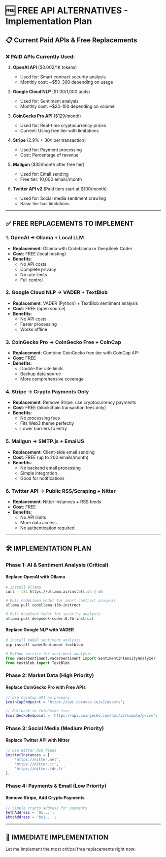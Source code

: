 # 🆓 **FREE API ALTERNATIVES - Implementation Plan**

## 📋 **Current Paid APIs & Free Replacements**

### **❌ PAID APIs Currently Used:**

1. **OpenAI API** ($0.002/1K tokens)
   - Used for: Smart contract security analysis
   - Monthly cost: ~$50-300 depending on usage

2. **Google Cloud NLP** ($1.00/1,000 units)
   - Used for: Sentiment analysis
   - Monthly cost: ~$20-100 depending on volume

3. **CoinGecko Pro API** ($129/month)
   - Used for: Real-time cryptocurrency prices
   - Current: Using free tier with limitations

4. **Stripe** (2.9% + 30¢ per transaction)
   - Used for: Payment processing
   - Cost: Percentage of revenue

5. **Mailgun** ($35/month after free tier)
   - Used for: Email sending
   - Free tier: 10,000 emails/month

6. **Twitter API v2** (Paid tiers start at $100/month)
   - Used for: Social media sentiment crawling
   - Basic tier has limitations

---

## ✅ **FREE REPLACEMENTS TO IMPLEMENT**

### **1. OpenAI → Ollama + Local LLM**
- **Replacement**: Ollama with CodeLlama or DeepSeek Coder
- **Cost**: FREE (local hosting)
- **Benefits**: 
  - No API costs
  - Complete privacy
  - No rate limits
  - Full control

### **2. Google Cloud NLP → VADER + TextBlob**
- **Replacement**: VADER (Python) + TextBlob sentiment analysis
- **Cost**: FREE (open source)
- **Benefits**:
  - No API costs
  - Faster processing
  - Works offline

### **3. CoinGecko Pro → CoinGecko Free + CoinCap**
- **Replacement**: Combine CoinGecko free tier with CoinCap API
- **Cost**: FREE
- **Benefits**:
  - Double the rate limits
  - Backup data source
  - More comprehensive coverage

### **4. Stripe → Crypto Payments Only**
- **Replacement**: Remove Stripe, use cryptocurrency payments
- **Cost**: FREE (blockchain transaction fees only)
- **Benefits**:
  - No processing fees
  - Fits Web3 theme perfectly
  - Lower barriers to entry

### **5. Mailgun → SMTP.js + EmailJS**
- **Replacement**: Client-side email sending
- **Cost**: FREE (up to 200 emails/month)
- **Benefits**:
  - No backend email processing
  - Simple integration
  - Good for notifications

### **6. Twitter API → Public RSS/Scraping + Nitter**
- **Replacement**: Nitter instances + RSS feeds
- **Cost**: FREE
- **Benefits**:
  - No API limits
  - More data access
  - No authentication required

---

## 🛠️ **IMPLEMENTATION PLAN**

### **Phase 1: AI & Sentiment Analysis (Critical)**

#### **Replace OpenAI with Ollama**
```bash
# Install Ollama
curl -fsSL https://ollama.ai/install.sh | sh

# Pull CodeLlama model for smart contract analysis
ollama pull codellama:13b-instruct

# Pull DeepSeek Coder for security analysis
ollama pull deepseek-coder:6.7b-instruct
```

#### **Replace Google NLP with VADER**
```python
# Install VADER sentiment analysis
pip install vaderSentiment textblob

# Python service for sentiment analysis
from vaderSentiment.vaderSentiment import SentimentIntensityAnalyzer
from textblob import TextBlob
```

### **Phase 2: Market Data (High Priority)**

#### **Replace CoinGecko Pro with Free APIs**
```php
// Use CoinCap API as primary
$coinCapEndpoint = 'https://api.coincap.io/v2/assets';

// Fallback to CoinGecko free
$coinGeckoEndpoint = 'https://api.coingecko.com/api/v3/simple/price';
```

### **Phase 3: Social Media (Medium Priority)**

#### **Replace Twitter API with Nitter**
```php
// Use Nitter RSS feeds
$nitterInstances = [
    'https://nitter.net',
    'https://nitter.it',
    'https://nitter.fdn.fr'
];
```

### **Phase 4: Payments & Email (Low Priority)**

#### **Remove Stripe, Add Crypto Payments**
```php
// Simple crypto address for payments
$ethAddress = '0x...';
$btcAddress = 'bc1...';
```

---

## 🚀 **IMMEDIATE IMPLEMENTATION**

Let me implement the most critical free replacements right now:
